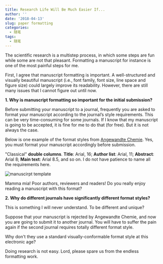 ```yaml
---
title: Research Life Will Be Much Easier If...
author: ''
date: '2018-04-13'
slug: paper formatting
categories:
  - 随笔
tags:
  - 随笔
---
```


The scientific research is a multistep process, in which some steps are fun while some are not that pleasant. Formatting a manuscript for instance is one of the most painful steps for me.

First, I agree that manuscript formatting is important. A well-structured and visually beautiful manuscript (i.e., font family, font size, line space and figure size) could largely improve its readability. However, there are still many issues that I cannot figure out until now.


**1. Why is manuscript formatting so important for the initial submission?**

Before submitting your manuscript to a journal, frequently you are asked to format your manuscript according to the journal’s style requirements. This can be very time-consuming for some journals. If I know that my manuscript is going to be accepted, it is fine for me to do that (for free). But it is not always the case. 

Below is one example of the format styles from [Angewandte Chemie](https://onlinelibrary.wiley.com/page/journal/15213773/homepage/notice-to-authors). Yes, you must format your manuscript accordingly before submission.

"Classical" **double columns**. **Title**: Arial, 16; **Author list**: Arial, 11; **Abstract**: Arial 8;  **Main text**: Arial 8.5, and so on. I do not have patience to name all the requirements here. 

![manuscirpt template](/img/angewandte.png)

Mamma mia! Poor authors, reviewers and readers! Do you really enjoy reading a manuscript with this format?

**2. Why do different journals have significantly different format styles?**

This is something I will never understand. To be different and unique?

Suppose that your manuscript is rejected by Angewandte Chemie, and now you are going to submit it to another journal. You will have to suffer the pain again if the second journal requires totally different format style.

Why don't they use a standard visually-conformable format style at this electronic age? 

Doing research is not easy. Lord, please spare us from the endless formatting work.




